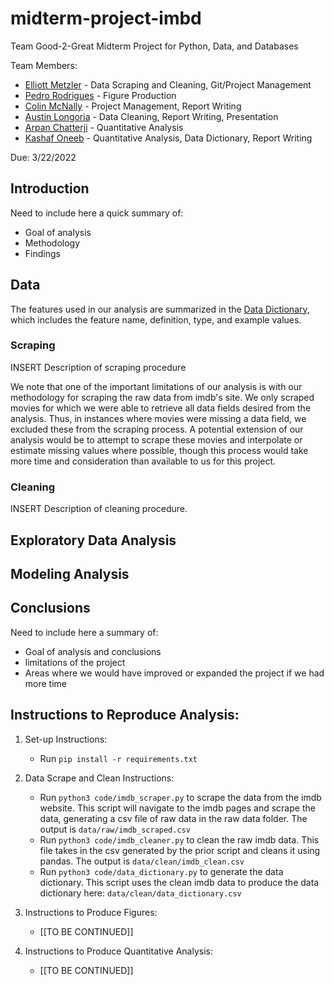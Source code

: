 # midterm-project-imbd

Team Good-2-Great Midterm Project for Python, Data, and Databases

Team Members: 
* [Elliott Metzler](https://github.com/ElliottMetzler) - Data Scraping and Cleaning, Git/Project Management
* [Pedro Rodrigues](https://github.com/PedroNBRodrigues) - Figure Production
* [Colin McNally](https://github.com/cmcnally23) - Project Management, Report Writing
* [Austin Longoria](https://github.com/galongoria) - Data Cleaning, Report Writing, Presentation
* [Arpan Chatterji](https://github.com/achatterji1) - Quantitative Analysis
* [Kashaf Oneeb](https://github.com/koneeb) - Quantitative Analysis, Data Dictionary, Report Writing

Due: 3/22/2022 

## Introduction

Need to include here a quick summary of:
* Goal of analysis
* Methodology
* Findings

## Data

The features used in our analysis are summarized in the [Data Dictionary](https://github.com/ElliottMetzler/midterm-project-imdb/blob/document/data/clean/data_dictionary.csv), which includes the feature name, definition, type, and example values.

### Scraping

INSERT Description of scraping procedure

We note that one of the important limitations of our analysis is with our methodology for scraping the raw data from imdb's site. We only scraped movies for which we were able to retrieve all data fields desired from the analysis. Thus, in instances where movies were missing a data field, we excluded these from the scraping process. A potential extension of our analysis would be to attempt to scrape these movies and interpolate or estimate missing values where possible, though this process would take more time and consideration than available to us for this project.

### Cleaning

INSERT Description of cleaning procedure.

## Exploratory Data Analysis

## Modeling Analysis

## Conclusions

Need to include here a summary of:
* Goal of analysis and conclusions
* limitations of the project
* Areas where we would have improved or expanded the project if we had more time

## Instructions to Reproduce Analysis:

1) Set-up Instructions:
	* Run `pip install -r requirements.txt`

2) Data Scrape and Clean Instructions:
	* Run `python3 code/imdb_scraper.py` to scrape the data from the imdb website. This script will navigate to the imdb pages and scrape the data, generating a csv file of raw data in the raw data folder. The output is `data/raw/imdb_scraped.csv`
	* Run `python3 code/imdb_cleaner.py` to clean the raw imdb data. This file takes in the csv generated by the prior script and cleans it using pandas. The output is `data/clean/imdb_clean.csv`
	* Run `python3 code/data_dictionary.py` to generate the data dictionary. This script uses the clean imdb data to produce the data dictionary here: `data/clean/data_dictionary.csv`

3) Instructions to Produce Figures:
	* [[TO BE CONTINUED]]

4) Instructions to Produce Quantitative Analysis:
	* [[TO BE CONTINUED]]